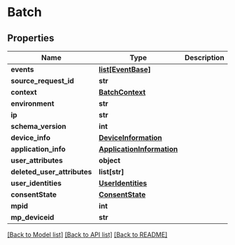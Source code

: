 # Batch

## Properties

| Name                        | Type                                                    | Description | Notes      |
| --------------------------- | ------------------------------------------------------- | ----------- | ---------- |
| **events**                  | [**list[EventBase]**](EventBase.md)                     |             | [optional] |
| **source_request_id**       | **str**                                                 |             | [optional] |
| **context**                 | [**BatchContext**](BatchContext.md)                     |             | [optional] |
| **environment**             | **str**                                                 |             |
| **ip**                      | **str**                                                 |             | [optional] |
| **schema_version**          | **int**                                                 |             | [optional] |
| **device_info**             | [**DeviceInformation**](DeviceInformation.md)           |             | [optional] |
| **application_info**        | [**ApplicationInformation**](ApplicationInformation.md) |             | [optional] |
| **user_attributes**         | **object**                                              |             | [optional] |
| **deleted_user_attributes** | **list[str]**                                           |             | [optional] |
| **user_identities**         | [**UserIdentities**](UserIdentities.md)                 |             | [optional] |
| **consentState**            | [**ConsentState**](ConsentState.md)                     |             | [optional] |
| **mpid**                    | **int**                                                 |             | [optional] |
| **mp_deviceid**             | **str**                                                 |             | [optional] |

[[Back to Model list]](../README.md#documentation-for-models) [[Back to API list]](../README.md#documentation-for-api-endpoints) [[Back to README]](../README.md)
